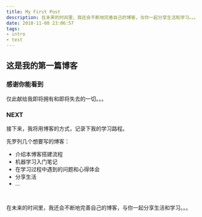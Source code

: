 ```yaml
---
title: My First Post
description: 在未来的时间里，我还会不断地完善自己的博客，与你一起分享生活和学习。。。
date: 2018-11-08 23:06:57
tags: 
- intro
- test
---
```

## 这是我的第一篇博客

### 感谢你能看到


仅此献给我即将拥有和即将失去的一切。。。
<br/>

### NEXT

接下来，我将用博客的方式，记录下我的学习路程。

先罗列几个想要写的博客：

* 介绍本博客搭建流程
* 机器学习入门笔记
* 在学习过程中遇到的问题和心得体会
* 分享生活
* ...
<br/>

在未来的时间里，我还会不断地完善自己的博客，与你一起分享生活和学习。。。
<br/>
